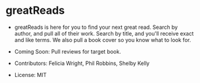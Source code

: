# greatReads

- greatReads is here for you to find your next great read. Search by author, and pull all of their work. Search by title, and you'll receive exact and like terms. We also pull a book cover so you know what to look for.

- Coming Soon: Pull reviews for target book.

- Contributors: Felicia Wright, Phil Robbins, Shelby Kelly

- License: MIT
